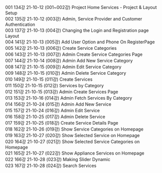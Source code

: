 001 134강 21-10-12 (001~002강) Project Home Services - Project & Layout Setup  
002 135강 21-10-12 (003강) Admin, Service Provider and Customer Authentication  
003 137강 21-10-13 (004강) Changing the Login and Registration page Layout  
004 141강 21-10-13 (005강) Add User Option and Phone On RegisterPage  
005 142강 21-10-13 (006강) Create Service Categories  
006 143강 21-10-13 (007강) Admin Create Service Categories Page  
007 144강 21-10-14 (008강) Admin Add New Service Category  
008 147강 21-10-15 (009강) Admin Edit Service Category  
009 148강 21-10-15 (010강) Admin Delete Service Category  
010 149강 21-10-15 (011강) Create Services  
011 150강 21-10-15 (012강) Services by Category  
012 151강 21-10-15 (013강) Admin Create Services Page  
013 153강 21-10-16 (014강) Admin Fetch Services By Category  
014 156강 21-10-24 (015강) Admin Add New Service  
015 157강 21-10-24 (016강) Admin Edit Service  
016 158강 21-10-25 (017강) Admin Delete Service  
017 159강 21-10-25 (018강) Create Service Details Page  
018 162강 21-10-26 (019강) Show Service Categories on Homepage  
019 163강 21-10-27 (020강) Show Selected Service on Homepage  
020 164강 21-10-27 (021강) Show Selected Service Categories on Homepage  
021 165강 21-10-27 (022강) Show Appliance Services on Homepage  
022 166강 21-10-28 (023강) Making Slider Dynamic  
023 167강 21-10-28 (024강) Search Services  
